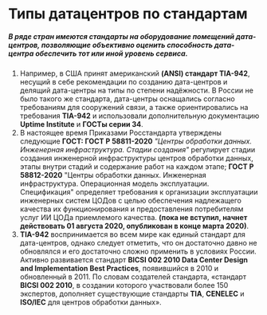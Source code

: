 # Типы датацентров по стандартам
##### В ряде стран имеются стандарты на оборудование помещений дата-центров, позволяющие объективно оценить способность дата-центра обеспечить тот или иной уровень сервиса.
1.  Например, в США принят американский **(ANSI) стандарт TIA-942**, несущий в себе рекомендации по созданию дата-центров и делящий дата-центры на типы по степени надёжности. В России не было такого же стандарта, дата-центры оснащались согласно требованиям для сооружений связи, а также ориентировались на требования **TIA-942** и использовали дополнительную документацию **Uptime Institute** и **ГОСТы серии 34**.
2. В настоящее время Приказами Росстандарта утверждены следующие **ГОСТ: ГОСТ Р 58811-2020** *"Центры обработки данных. Инженерная инфраструктура. Стадии создания"* регулирует стадии создания инженерной инфраструктуры центров обработки данных, этапы внутри стадий и содержание работ на каждом этапе; **ГОСТ Р 58812-2020** "Центры обработки данных. Инженерная инфраструктура. Операционная модель эксплуатации. Спецификация" определяет требования к организации эксплуатации инженерных систем ЦОДов с целью обеспечения надлежащего качества их функционирования и предоставления потребителям услуг ИИ ЦОДа приемлемого качества. **(пока не вступил, начнет действовать  01 августа 2020, опубликован в конце марта 2020)**.
3. **TIA-942** воспринимается во всем мире как единый стандарт для дата-центров, однако следует отметить, что он достаточно давно не обновлялся и его достаточно сложно применить в условиях России. Активно развивается стандарт **BICSI 002 2010 Data Center Design and Implementation Best Practices**, появившийся в 2010 и обновленный в 2011. По словам создателей стандарта, «стандарт **BICSI 002 2010**, в создании которого участвовали более 150 экспертов, дополняет существующие стандарты **TIA**, **CENELEC** и **ISO/IEC** для центров обработки данных».
